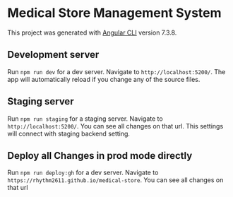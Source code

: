 # Medical Store Management System

This project was generated with [Angular CLI](https://github.com/angular/angular-cli) version 7.3.8.

## Development server

Run `npm run dev` for a dev server. Navigate to `http://localhost:5200/`. The app will automatically reload if you change any of the source files.

## Staging server

Run `npm run staging` for a staging server. Navigate to `http://localhost:5200/`. You can see all changes on that url. This settings will connect with staging backend setting.

## Deploy all Changes in prod mode directly

Run `npm run deploy:gh` for a dev server. Navigate to `https://rhythm2611.github.io/medical-store`. You can see all changes on that url
